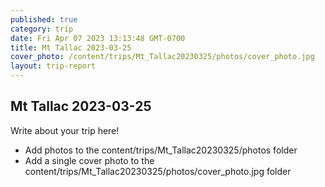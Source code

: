```yaml
---
published: true
category: trip
date: Fri Apr 07 2023 13:13:48 GMT-0700
title: Mt Tallac 2023-03-25
cover_photo: /content/trips/Mt_Tallac20230325/photos/cover_photo.jpg
layout: trip-report
---
```



## Mt Tallac 2023-03-25

Write about your trip here!

* Add photos to the content/trips/Mt_Tallac20230325/photos folder
* Add a single cover photo to the content/trips/Mt_Tallac20230325/photos/cover_photo.jpg folder


